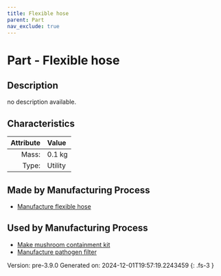 ```yaml
---
title: Flexible hose
parent: Part
nav_exclude: true
---
```

# Part - Flexible hose

## Description
no description available.

## Characteristics

| Attribute      | Value |
|--------:|:------|
|Mass:|0.1 kg|
|Type:|Utility|

## Made by Manufacturing Process

- [Manufacture flexible hose](../process/manufacture-flexible-hose.html)

## Used by Manufacturing Process

- [Make mushroom containment kit](../process/make-mushroom-containment-kit.html)
- [Manufacture pathogen filter](../process/manufacture-pathogen-filter.html)


Version: pre-3.9.0 Generated on: 2024-12-01T19:57:19.2243459
{: .fs-3 }

